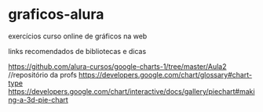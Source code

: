 # graficos-alura
exercícios curso online de gráficos na web


links recomendados de bibliotecas e dicas

https://github.com/alura-cursos/google-charts-1/tree/master/Aula2 //repositório da profs
https://developers.google.com/chart/glossary#chart-type
https://developers.google.com/chart/interactive/docs/gallery/piechart#making-a-3d-pie-chart
